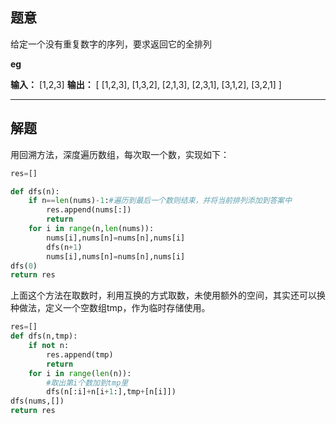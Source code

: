 ## 题意

给定一个没有重复数字的序列，要求返回它的全排列

**eg**

**输入：** \[1,2,3]
**输出：** 
\[  \[1,2,3\],  \[1,3,2\],  \[2,1,3\],  \[2,3,1\],  \[3,1,2\],  \[3,2,1\] \]

---
## 解题

用回溯方法，深度遍历数组，每次取一个数，实现如下：
```python
res=[]

def dfs(n):
	if n==len(nums)-1:#遍历到最后一个数则结束，并将当前排列添加到答案中
		res.append(nums[:])
		return
	for i in range(n,len(nums)):
		nums[i],nums[n]=nums[n],nums[i]
		dfs(n+1)
		nums[i],nums[n]=nums[n],nums[i]
dfs(0)
return res
```
上面这个方法在取数时，利用互换的方式取数，未使用额外的空间，其实还可以换种做法，定义一个空数组tmp，作为临时存储使用。

```python
res=[]
def dfs(n,tmp):
	if not n:
		res.append(tmp)
		return
	for i in range(len(n)):
		#取出第i个数加到tmp里
		dfs(n[:i]+n[i+1:],tmp+[n[i]])
dfs(nums,[])
return res
```